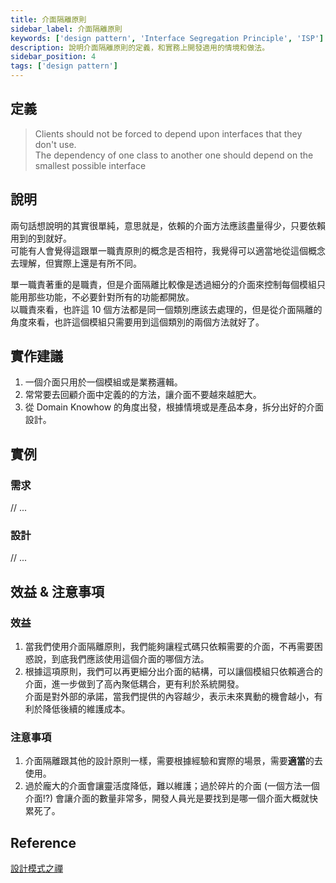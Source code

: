 ```yaml
---
title: 介面隔離原則
sidebar_label: 介面隔離原則
keywords: ['design pattern', 'Interface Segregation Principle', 'ISP']
description: 說明介面隔離原則的定義，和實務上開發適用的情境和做法。
sidebar_position: 4
tags: ['design pattern']
---
```


## 定義
> Clients should not be forced to depend upon interfaces that they don't use.   
> The dependency of one class to another one should depend on the smallest possible interface

## 說明
兩句話想說明的其實很單純，意思就是，依賴的介面方法應該盡量得少，只要依賴用到的到就好。  
可能有人會覺得這跟單一職責原則的概念是否相符，我覺得可以適當地從這個概念去理解，但實際上還是有所不同。 

單一職責著重的是職責，但是介面隔離比較像是透過細分的介面來控制每個模組只能用那些功能，不必要針對所有的功能都開放。  
以職責來看，也許這 10 個方法都是同一個類別應該去處理的，但是從介面隔離的角度來看，也許這個模組只需要用到這個類別的兩個方法就好了。

## 實作建議
1. 一個介面只用於一個模組或是業務邏輯。
2. 常常要去回顧介面中定義的的方法，讓介面不要越來越肥大。
3. 從 Domain Knowhow 的角度出發，根據情境或是產品本身，拆分出好的介面設計。

## 實例

### 需求
// ...

### 設計
// ...

## 效益 & 注意事項

### 效益
1. 當我們使用介面隔離原則，我們能夠讓程式碼只依賴需要的介面，不再需要困惑說，到底我們應該使用這個介面的哪個方法。
2. 根據這項原則，我們可以再更細分出介面的結構，可以讓個模組只依賴適合的介面，進一步做到了高內聚低耦合，更有利於系統開發。  
   介面是對外部的承諾，當我們提供的內容越少，表示未來異動的機會越小，有利於降低後續的維護成本。  

### 注意事項
1. 介面隔離跟其他的設計原則一樣，需要根據經驗和實際的場景，需要**適當**的去使用。
2. 過於龐大的介面會讓靈活度降低，難以維護；過於碎片的介面 (一個方法一個介面!?) 會讓介面的數量非常多，開發人員光是要找到是哪一個介面大概就快累死了。

## Reference
[設計模式之禪](https://www.sanmin.com.tw/product/index/004405914)